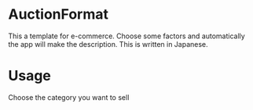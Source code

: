# AuctionFormat
This a template for e-commerce. Choose some factors and automatically the app will make the description. This is written in Japanese.

# Usage
Choose the category you want to sell
